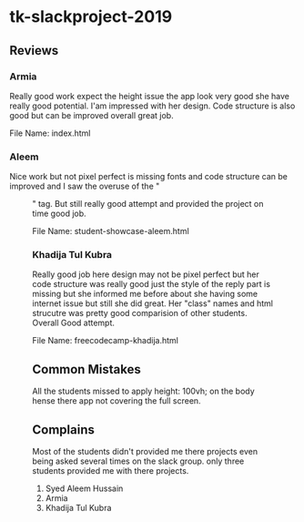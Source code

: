 # tk-slackproject-2019

## Reviews

### Armia
Really good work expect the height issue the app look very good she have really good potential. I'am impressed with her design.
Code structure is also good but can be improved overall great job.

File Name: index.html

### Aleem

Nice work but not pixel perfect is missing fonts and code structure can be improved and I saw the overuse of the "<figure>" tag.
But still really good attempt and provided the project on time good job.

File Name: student-showcase-aleem.html

### Khadija Tul Kubra

Really good job here design may not be pixel perfect but her code structure was really good just the style of the reply part is missing
but she informed me before about she having some internet issue but still she did great.
Her "class" names and html strucutre was pretty good comparision of other students. Overall Good attempt.

File Name: freecodecamp-khadija.html


## Common Mistakes

All the students missed to apply height: 100vh; on the body hense there app not covering the full screen.

## Complains

Most of the students didn't provided me there projects even being asked several times on the slack group.
only three students provided me with there projects.

1. Syed Aleem Hussain
2. Armia
3. Khadija Tul Kubra


  
